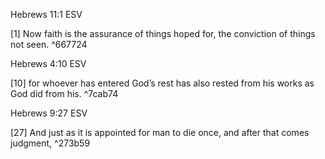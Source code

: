 Hebrews 11:1 ESV

[1] Now faith is the assurance of things hoped for, the conviction of things not seen.  ^667724

Hebrews 4:10 ESV

[10] for whoever has entered God’s rest has also rested from his works as God did from his. ^7cab74

Hebrews 9:27 ESV

[27] And just as it is appointed for man to die once, and after that comes judgment,  ^273b59